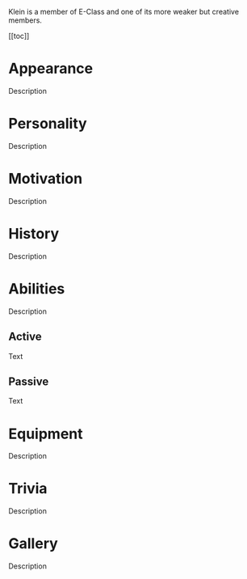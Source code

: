 Klein is a member of E-Class and one of its more weaker but creative members.

[[toc]]

# Appearance
Description

# Personality
Description

# Motivation
Description

# History
Description

# Abilities
Description

## Active
Text

## Passive
Text

# Equipment
Description

# Trivia
Description

# Gallery
Description
